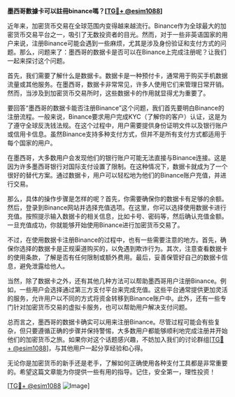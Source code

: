 **墨西哥數據卡可以註冊binance嗎？[[TG💪+ @esim1088](https://t.me/s/esim1088)]**

近年来，加密货币交易在全球范围内变得越来越流行。Binance作为全球最大的加密货币交易平台之一，吸引了无数投资者的目光。然而，对于一些非英语国家的用户来说，注册Binance可能会遇到一些麻烦，尤其是涉及身份验证和支付方式的问题。那么，问题来了：墨西哥的数据卡是否可以在Binance上完成注册呢？让我们一起来探讨这个问题。

首先，我们需要了解什么是数据卡。数据卡是一种预付卡，通常用于购买手机数据流量或其他服务。在墨西哥，数据卡非常常见，许多人使用它们来管理日常开销。然而，当涉及到加密货币交易所时，这些数据卡的作用就显得尤为重要了。

要回答“墨西哥的数据卡能否注册Binance”这个问题，我们首先要明白Binance的注册流程。一般来说，Binance要求用户完成KYC（了解你的客户）认证，这是为了遵守全球反洗钱法规。在这个过程中，用户需要提供身份证明文件以及银行账户或信用卡信息。虽然Binance支持多种支付方式，但并不是所有支付方式都适用于每个国家的用户。

在墨西哥，大多数用户会发现他们的银行账户可能无法直接与Binance连接。这是因为许多墨西哥银行对国际支付设置了限制。在这种情况下，数据卡就成为了一个很好的替代方案。通过数据卡，用户可以轻松地为他们的Binance账户充值，并进行交易。

那么，具体的操作步骤是怎样的呢？首先，你需要确保你的数据卡有足够的余额。然后，登录到Binance网站并选择充值选项。在这里，你可以选择使用数据卡进行充值。按照提示输入数据卡的相关信息，比如卡号、密码等，然后确认充值金额。一旦充值成功，你就能够开始使用Binance进行加密货币交易了。

不过，在使用数据卡注册Binance的过程中，也有一些需要注意的地方。首先，确保你选择的数据卡是正规渠道购买的，以免遇到欺诈行为。其次，注意查看数据卡的使用条款，了解是否有任何限制或额外费用。最后，妥善保管好自己的数据卡信息，避免泄露给他人。

当然，除了数据卡之外，还有其他几种方法可以帮助墨西哥用户注册Binance。例如，一些用户会选择通过第三方支付平台来完成充值。这些平台通常提供更加灵活的服务，允许用户以不同的方式将资金转移到Binance账户中。此外，还有一些专门针对加密货币交易的虚拟卡服务，也可以帮助用户解决支付问题。

总而言之，墨西哥的数据卡确实可以用来注册Binance。尽管过程可能会有些复杂，但只要遵循正确的步骤并保持警惕，大多数用户都能够顺利地完成注册并开始他们的加密货币之旅。如果你对这个话题感兴趣，不妨加入我们的讨论群组[[TG💪+ @esim1088](https://t.me/s/esim1088)]，与其他用户一起分享经验和心得。

无论你是加密货币的新手还是老手，了解如何正确使用各种支付工具都是非常重要的。希望这篇文章能为你提供一些有用的指导。记住，安全第一，理性投资！ 

[[TG💪+ @esim1088](https://t.me/s/esim1088) ![Image](https://i.postimg.cc/4NQfJmqS/Snipaste-2025-05-13-00-14-12.png)]